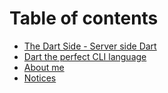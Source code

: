 # Table of contents

* [The Dart Side - Server side Dart](README.md)
* [Dart the perfect CLI language](dart-the-perfect-cli-language.md)
* [About me](about-me.md)
* [Notices](notice.md)

